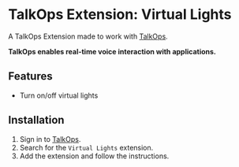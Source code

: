 # TalkOps Extension: Virtual Lights

A TalkOps Extension made to work with [TalkOps](https://talkops.app).

**TalkOps enables real-time voice interaction with applications.**

## Features

* Turn on/off virtual lights

## Installation

1. Sign in to [TalkOps](https://talkops.app).
2. Search for the `Virtual Lights` extension.
3. Add the extension and follow the instructions.
